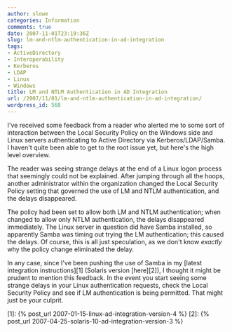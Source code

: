 ```yaml
---
author: slowe
categories: Information
comments: true
date: 2007-11-01T23:19:36Z
slug: lm-and-ntlm-authentication-in-ad-integration
tags:
- ActiveDirectory
- Interoperability
- Kerberos
- LDAP
- Linux
- Windows
title: LM and NTLM Authentication in AD Integration
url: /2007/11/01/lm-and-ntlm-authentication-in-ad-integration/
wordpress_id: 568
---
```


I've received some feedback from a reader who alerted me to some sort of interaction between the Local Security Policy on the Windows side and Linux servers authenticating to Active Directory via Kerberos/LDAP/Samba. I haven't quite been able to get to the root issue yet, but here's the high level overview.

The reader was seeing strange delays at the end of a Linux logon process that seemingly could not be explained. After jumping through all the hoops, another administrator within the organization changed the Local Security Policy setting that governed the use of LM and NTLM authentication, and the delays disappeared.

The policy had been set to allow both LM and NTLM authentication; when changed to allow only NTLM authentication, the delays disappeared immediately. The Linux server in question did have Samba installed, so apparently Samba was timing out trying the LM authentication; this caused the delays. Of course, this is all just speculation, as we don't know _exactly_ why the policy change eliminated the delay.

In any case, since I've been pushing the use of Samba in my [latest integration instructions][1] (Solaris version [here][2]), I thought it might be prudent to mention this feedback. In the event you start seeing some strange delays in your Linux authentication requests, check the Local Security Policy and see if LM authentication is being permitted. That might just be your culprit.

[1]: {% post_url 2007-01-15-linux-ad-integration-version-4 %}
[2]: {% post_url 2007-04-25-solaris-10-ad-integration-version-3 %}
